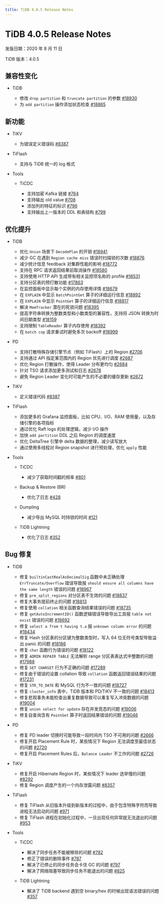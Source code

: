 ```yaml
---
title: TiDB 4.0.5 Release Notes
---
```


# TiDB 4.0.5 Release Notes

发版日期：2020 年 8 月 11 日

TiDB 版本：4.0.5

## 兼容性变化

+ TiDB

    - 修改 `drop partition` 和 `truncate partition` 的参数 [#18930](https://github.com/pingcap/tidb/pull/18930)
    - 为 `add partition` 操作添加状态检查 [#18865](https://github.com/pingcap/tidb/pull/18865)

## 新功能

+ TiKV

    - 为错误定义错误码 [#8387](https://github.com/tikv/tikv/pull/8387)

+ TiFlash

    - 支持与 TiDB 统一的 log 格式

+ Tools

    - TiCDC

        - 支持加密 Kafka 链接 [#764](https://github.com/pingcap/ticdc/pull/764)
        - 支持输出 old value [#708](https://github.com/pingcap/ticdc/pull/708)
        - 添加列的特征的标识 [#796](https://github.com/pingcap/ticdc/pull/796)
        - 支持输出上一版本的 DDL 和表结构 [#799](https://github.com/pingcap/ticdc/pull/799)

## 优化提升

+ TiDB

    - 优化 `Union` 场景下 `DecodePlan` 的开销 [#18941](https://github.com/pingcap/tidb/pull/18941)
    - 减少 GC 在遇到 `Region cache miss` 错误时扫描锁的次数 [#18876](https://github.com/pingcap/tidb/pull/18876)
    - 减少统计信息 feedback 对集群性能的影响 [#18772](https://github.com/pingcap/tidb/pull/18772)
    - 支持在 RPC 请求返回结果前取消操作 [#18580](https://github.com/pingcap/tidb/pull/18580)
    - 支持使用 HTTP API 生成带有相关监控项名称的 profile [#18531](https://github.com/pingcap/tidb/pull/18531)
    - 支持分区表的预打散功能 [#17863](https://github.com/pingcap/tidb/pull/17863)
    - 在监控面板中显示每个实例的内存使用详情 [#18679](https://github.com/pingcap/tidb/pull/18679)
    - 在 `EXPLAIN` 中显示 `BatchPointGet` 算子的详细运行信息 [#18892](https://github.com/pingcap/tidb/pull/18892)
    - 在 `EXPLAIN` 中显示 `PointGet` 算子的详细运行信息 [#18817](https://github.com/pingcap/tidb/pull/18817)
    - 解决 `MemTracker` 潜在的死锁问题 [#18395](https://github.com/pingcap/tidb/pull/18395)
    - 提高字符串转换为整数类型和小数类型的兼容性，支持将 JSON 转换为时间日期类型 [#18159](https://github.com/pingcap/tidb/pull/18159)
    - 支持限制 `TableReader` 算子内存使用 [#18392](https://github.com/pingcap/tidb/pull/18392)
    - 在 `batch cop` 请求重试时避免多次 backoff [#18999](https://github.com/pingcap/tidb/pull/18999)

+ PD

    - 支持打散特殊存储引擎节点（例如 TiFlash）上的 Region [#2706](https://github.com/pingcap/pd/pull/2706)
    - 支持通过 API 指定某范围内的 Region 优先进行调度 [#2687](https://github.com/pingcap/pd/pull/2687)
    - 优化 Region 打散操作，使得 Leader 分布更均匀 [#2684](https://github.com/pingcap/pd/pull/2684)
    - 针对 TSO 请求添加更多测试和日志 [#2678](https://github.com/pingcap/pd/pull/2678)
    - 避免 Region Leader 变化时可能产生的不必要的缓存更新 [#2672](https://github.com/pingcap/pd/pull/2672)

+ TiKV

    - 定义错误代码 [#8387](https://github.com/tikv/tikv/pull/8387)

+ TiFlash

    - 添加更多的 Grafana 监控面板，比如 CPU、I/O、RAM 使用量，以及存储引擎的各项指标
    - 通过优化 Raft logs 的处理逻辑，减少 I/O 操作
    - 加快 `add partition` DDL 之后 Region 的调度速度
    - 优化 DeltaTree 引擎中 delta 数据的整理，减少读写放大
    - 通过使用多线程对 Region snapshot 进行预处理，优化 `apply` 性能

+ Tools

    + TiCDC

        - 减少了获取时间戳的频率 [#801](https://github.com/pingcap/ticdc/pull/801)

    + Backup & Restore (BR)

        - 优化了日志 [#428](https://github.com/pingcap/br/pull/428)

    + Dumpling

        - 减少导出 MySQL 时持锁的时间 [#121](https://github.com/pingcap/dumpling/pull/121)

    + TiDB Lightning

        - 优化了日志 [#352](https://github.com/pingcap/tidb-lightning/pull/352)

## Bug 修复

+ TiDB

    - 修复 `builtinCastRealAsDecimalSig` 函数中未正确处理 `ErrTruncate/Overflow` 错误导致报 `should ensure all columns have the same length` 错误的问题 [#18967](https://github.com/pingcap/tidb/pull/18967)
    - 修复 `pre_split_regions` 对分区表不生效的问题 [#18837](https://github.com/pingcap/tidb/pull/18837)
    - 修复大事务提前终止的问题 [#18813](https://github.com/pingcap/tidb/pull/18813)
    - 修复使用 `collation` 相关函数查询结果错误的问题 [#18735](https://github.com/pingcap/tidb/pull/18735)
    - 修复 `getAutoIncrementID()` 函数逻辑错误导致导出工具报 `table not exist` 错误的问题 [#18692](https://github.com/pingcap/tidb/pull/18692)
    - 修复 `select a from t having t.a` 报 `unknown column error` 的问题 [#18434](https://github.com/pingcap/tidb/pull/18434)
    - 修复 Hash 分区表的分区键为整数类型时，写入 64 位无符号类型导致溢出 panic 的问题 [#18186](https://github.com/pingcap/tidb/pull/18186)
    - 修复 `char` 函数行为错误的问题 [#18122](https://github.com/pingcap/tidb/pull/18122)
    - 修复 `ADMIN REPAIR TABLE` 无法解析 range 分区表表达式中整数的问题 [#17988](https://github.com/pingcap/tidb/pull/17988)
    - 修复 `SET CHARSET` 行为不正确的问题 [#17289](https://github.com/pingcap/tidb/pull/17289)
    - 修复由于错误的设置 collation 导致 `collation` 函数返回错误结果的问题 [#17231](https://github.com/pingcap/tidb/pull/17231)
    - 修复 `STR_TO_DATE` 和 MySQL 行为不一致的问题 [#18727](https://github.com/pingcap/tidb/pull/18727)
    - 修复 `cluster_info` 表中，TiDB 版本和 PD/TiKV 不一致的问题 [#18413](https://github.com/pingcap/tidb/pull/18413)
    - 修复悲观事务未能检查出重复数据导致可以重复写入冲突数据的问题 [#19004](https://github.com/pingcap/tidb/pull/19004)
    - 修复 `union select for update` 存在并发竞态的问题 [#19006](https://github.com/pingcap/tidb/pull/19006)
    - 修复自查询含有 `PointGet` 算子时返回结果错误的问题 [#19046](https://github.com/pingcap/tidb/pull/19046)

+ PD

    - 修复 PD leader 切换时可能导致一段时间内 TSO 不可用的问题 [#2666](https://github.com/pingcap/pd/pull/2666)
    - 修复开启 Placement Rule 时，某些情况下 Region 无法调度至最佳状态的问题 [#2720](https://github.com/pingcap/pd/pull/2720)
    - 修复开启 Placement Rules 后，`Balance Leader` 不工作的问题 [#2726](https://github.com/pingcap/pd/pull/2726)

+ TiKV

    - 修复开启 Hibernate Region 时，某些情况下 leader 选举慢的问题 [#8292](https://github.com/tikv/tikv/pull/8292)
    - 修复 Region 调度产生的一个内存泄露问题 [#8357](https://github.com/tikv/tikv/pull/8357)

+ TiFlash

    - 修复 TiFlash 从旧版本升级到新版本的过程中，由于包含特殊字符而导致进程无法启动的问题 [#971](https://github.com/pingcap/tics/pull/971)
    - 修复 TiFlash 进程在初始化过程中，一旦出现任何异常就无法退出的问题 [#953](https://github.com/pingcap/tics/pull/953)

+ Tools

    + TiCDC

        - 解决了同步任务不能被移除的问题 [#782](https://github.com/pingcap/ticdc/pull/782)
        - 修正了错误的删除事件 [#787](https://github.com/pingcap/ticdc/pull/787)
        - 解决了已停止的同步任务会卡住 GC 的问题 [#797](https://github.com/pingcap/ticdc/pull/797)
        - 解决了网络阻塞导致同步任务不能退出的问题 [#825](https://github.com/pingcap/ticdc/pull/825)

    + TiDB Lightning

        - 解决了 TiDB backend 遇到空 binary/hex 的时候出现语法错误的问题 [#357](https://github.com/pingcap/tidb-lightning/pull/357)

